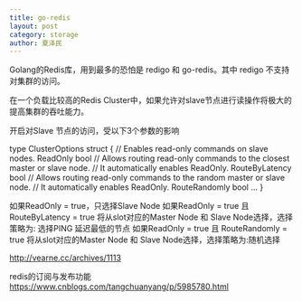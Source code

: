 ```yaml
---
title: go-redis
layout: post
category: storage
author: 夏泽民
---
```

Golang的Redis库，用到最多的恐怕是
redigo 和 go-redis。其中 redigo 不支持对集群的访问。
<!-- more -->
在一个负载比较高的Redis Cluster中，如果允许对slave节点进行读操作将极大的提高集群的吞吐能力。

开启对Slave 节点的访问，受以下3个参数的影响

type ClusterOptions struct {
    // Enables read-only commands on slave nodes.
    ReadOnly bool
    // Allows routing read-only commands to the closest master or slave node.
    // It automatically enables ReadOnly.
    RouteByLatency bool
    // Allows routing read-only commands to the random master or slave node.
    // It automatically enables ReadOnly.
    RouteRandomly bool
    ... 
}

如果ReadOnly = true，只选择Slave Node
如果ReadOnly = true 且 RouteByLatency = true 将从slot对应的Master Node 和 Slave Node选择，选择策略为: 选择PING 延迟最低的节点
如果ReadOnly = true 且 RouteRandomly = true 将从slot对应的Master Node 和 Slave Node选择，选择策略为:随机选择

http://vearne.cc/archives/1113

redis的订阅与发布功能
https://www.cnblogs.com/tangchuanyang/p/5985780.html